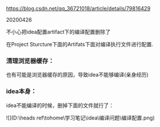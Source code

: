  https://blog.csdn.net/qq_36721018/article/details/79816429 

 20200426

不小心把idea配置artifact下的编译配置删除了 

在Project Sturcture下面的Artifats下面对编译执行文件进行配置.

### 清理浏览器缓存：

也有可能是浏览器缓存的原因，导致idea不能够编译(亲身经历)

### idea本身：

idea不能编译的时候，删掉下面的文件就行了：

![](D:\heads ref\tohome\学习笔记\idea\编译问题\编译配置.png)